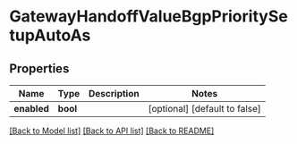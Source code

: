 # GatewayHandoffValueBgpPrioritySetupAutoAs

## Properties
Name | Type | Description | Notes
------------ | ------------- | ------------- | -------------
**enabled** | **bool** |  | [optional] [default to false]

[[Back to Model list]](../README.md#documentation-for-models) [[Back to API list]](../README.md#documentation-for-api-endpoints) [[Back to README]](../README.md)


